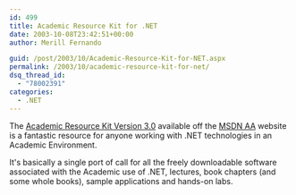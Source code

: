 ```yaml
---
id: 499
title: Academic Resource Kit for .NET
date: 2003-10-08T23:42:51+00:00
author: Merill Fernando

guid: /post/2003/10/Academic-Resource-Kit-for-NET.aspx
permalink: /2003/10/academic-resource-kit-for-net/
dsq_thread_id:
  - "78002391"
categories:
  - .NET
---
```

<body xmlns="http://www.w3.org/1999/xhtml">
    <p>
        The <a href="http://docs.msdnaa.net/ark_new3.0/cd3/npage.htm">Academic Resource Kit
        Version 3.0</a> available off the <a href="http://www.msdnaa.net/">MSDN AA</a> website
        is a fantastic resource for anyone working with .NET technologies in an Academic Environment. 
    </p>
    <p>
        It's basically a single port of call for all the freely downloadable software associated
        with the Academic use of .NET, lectures, book chapters (and some whole books), sample
        applications and hands-on labs. 
    </p>
</body>